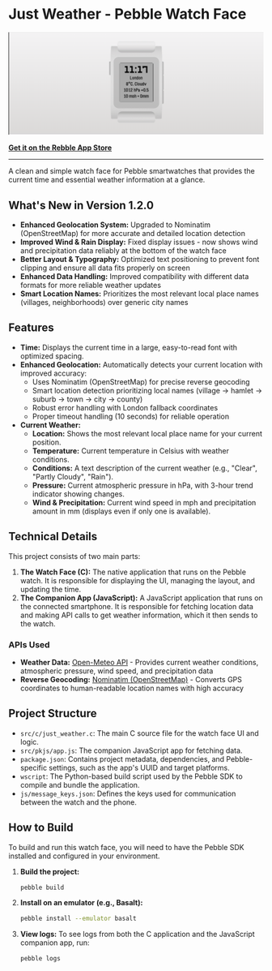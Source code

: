 # Just Weather - Pebble Watch Face

![Just Weather Screenshot](https://github.com/digitalurban/just-weather-pebble-watchface/blob/main/Screenshot%202025-10-30%20at%2011.36.49.png?raw=true)

**[Get it on the Rebble App Store](https://apps.rebble.io/en_US/application/69034d22d004720008412cf1)**

---

A clean and simple watch face for Pebble smartwatches that provides the current time and essential weather information at a glance.

## What's New in Version 1.2.0

* **Enhanced Geolocation System:** Upgraded to Nominatim (OpenStreetMap) for more accurate and detailed location detection
* **Improved Wind & Rain Display:** Fixed display issues - now shows wind and precipitation data reliably at the bottom of the watch face
* **Better Layout & Typography:** Optimized text positioning to prevent font clipping and ensure all data fits properly on screen
* **Enhanced Data Handling:** Improved compatibility with different data formats for more reliable weather updates
* **Smart Location Names:** Prioritizes the most relevant local place names (villages, neighborhoods) over generic city names

## Features

* **Time:** Displays the current time in a large, easy-to-read font with optimized spacing.
* **Enhanced Geolocation:** Automatically detects your current location with improved accuracy:
    * Uses Nominatim (OpenStreetMap) for precise reverse geocoding
    * Smart location detection prioritizing local names (village → hamlet → suburb → town → city → county)
    * Robust error handling with London fallback coordinates
    * Proper timeout handling (10 seconds) for reliable operation
* **Current Weather:**
    * **Location:** Shows the most relevant local place name for your current position.
    * **Temperature:** Current temperature in Celsius with weather conditions.
    * **Conditions:** A text description of the current weather (e.g., "Clear", "Partly Cloudy", "Rain").
    * **Pressure:** Current atmospheric pressure in hPa, with 3-hour trend indicator showing changes.
    * **Wind & Precipitation:** Current wind speed in mph and precipitation amount in mm (displays even if only one is available).

## Technical Details

This project consists of two main parts:

1.  **The Watch Face (C):** The native application that runs on the Pebble watch. It is responsible for displaying the UI, managing the layout, and updating the time.
2.  **The Companion App (JavaScript):** A JavaScript application that runs on the connected smartphone. It is responsible for fetching location data and making API calls to get weather information, which it then sends to the watch.

### APIs Used

* **Weather Data:** [Open-Meteo API](https://open-meteo.com/) - Provides current weather conditions, atmospheric pressure, wind speed, and precipitation data
* **Reverse Geocoding:** [Nominatim (OpenStreetMap)](https://nominatim.openstreetmap.org/) - Converts GPS coordinates to human-readable location names with high accuracy

## Project Structure

* `src/c/just_weather.c`: The main C source file for the watch face UI and logic.
* `src/pkjs/app.js`: The companion JavaScript app for fetching data.
* `package.json`: Contains project metadata, dependencies, and Pebble-specific settings, such as the app's UUID and target platforms.
* `wscript`: The Python-based build script used by the Pebble SDK to compile and bundle the application.
* `js/message_keys.json`: Defines the keys used for communication between the watch and the phone.

## How to Build

To build and run this watch face, you will need to have the Pebble SDK installed and configured in your environment.

1.  **Build the project:**
    ```bash
    pebble build
    ```

2.  **Install on an emulator (e.g., Basalt):**
    ```bash
    pebble install --emulator basalt
    ```
3.  **View logs:**
    To see logs from both the C application and the JavaScript companion app, run:
    ```bash
    pebble logs
    ```
